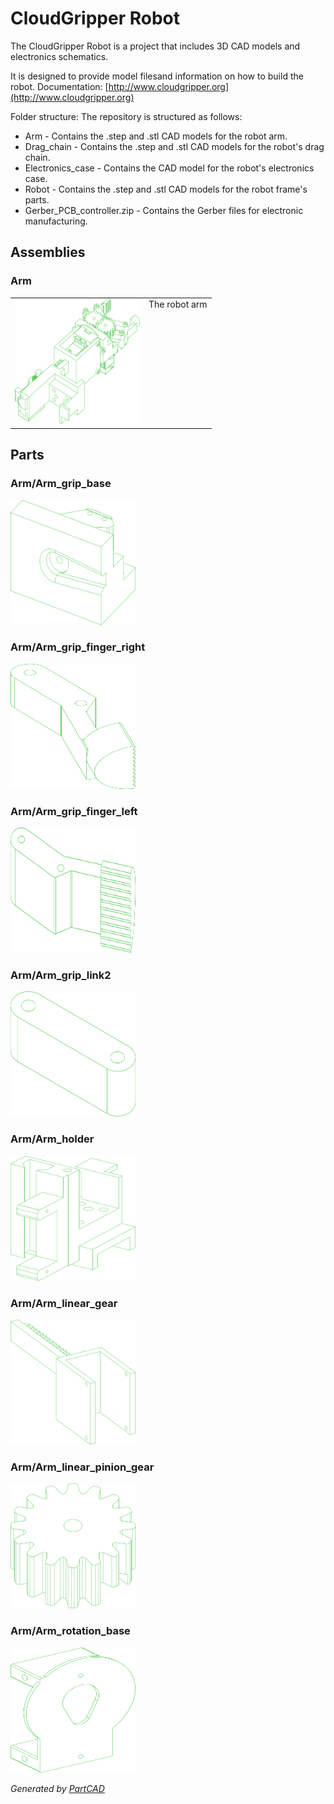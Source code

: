 # CloudGripper Robot

The CloudGripper Robot is a project that includes 3D CAD models and electronics schematics.

It is designed to provide model filesand information on how to build the robot.
Documentation: [http://www.cloudgripper.org](http://www.cloudgripper.org)

Folder structure: The repository is structured as follows:
- Arm - Contains the .step and .stl CAD models for the robot arm.
- Drag_chain - Contains the .step and .stl CAD models for the robot's drag chain.
- Electronics_case - Contains the CAD model for the robot's electronics case.
- Robot - Contains the .step and .stl CAD models for the robot frame's parts.
- Gerber_PCB_controller.zip - Contains the Gerber files for electronic manufacturing.


## Assemblies

### Arm
<table><tr>
<td valign=top><img src="./Arm.svg" width="200" height="200"></td>
<td valign=top>The robot arm</td>
</tr></table>

## Parts

### Arm/Arm_grip_base
<img src="./Arm/Arm_grip_base.svg" width="200" height="200">

### Arm/Arm_grip_finger_right
<img src="./Arm/Arm_grip_finger_right.svg" width="200" height="200">

### Arm/Arm_grip_finger_left
<img src="./Arm/Arm_grip_finger_left.svg" width="200" height="200">

### Arm/Arm_grip_link2
<img src="./Arm/Arm_grip_link2.svg" width="200" height="200">

### Arm/Arm_holder
<img src="./Arm/Arm_holder.svg" width="200" height="200">

### Arm/Arm_linear_gear
<img src="./Arm/Arm_linear_gear.svg" width="200" height="200">

### Arm/Arm_linear_pinion_gear
<img src="./Arm/Arm_linear_pinion_gear.svg" width="200" height="200">

### Arm/Arm_rotation_base
<img src="./Arm/Arm_rotation_base.svg" width="200" height="200">

*Generated by [PartCAD](https://partcad.org/)*
